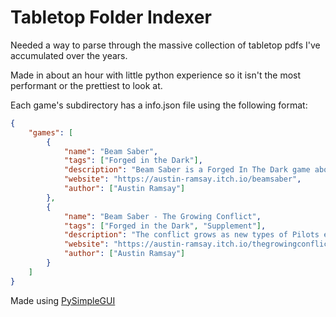 # Tabletop Folder Indexer
Needed a way to parse through the massive collection of tabletop pdfs I've accumulated over the years.

Made in about an hour with little python experience so it isn't the most performant or the prettiest to look at.

Each game's subdirectory has a info.json file using the following format:
```json
{
    "games": [
        {
            "name": "Beam Saber",
            "tags": ["Forged in the Dark"],
            "description": "Beam Saber is a Forged In The Dark game about the pilots of powerful machines in a war that dominates every facet of life. They are trying to do their part, then get out physically and mentally intact. The organizations that perpetuate The War throughout all of known space are too incomprehensibly huge to take down. There is no “winning” The War, there is only surviving it. Hopefully you can help others get out too.",
            "website": "https://austin-ramsay.itch.io/beamsaber",
            "author": ["Austin Ramsay"]
        },
        {
            "name": "Beam Saber - The Growing Conflict",
            "tags": ["Forged in the Dark", "Supplement"],
            "description": "The conflict grows as new types of Pilots emerge, new types of Squads appear, and new Factions are born! This supplement for Beam Saber features new ways to play including 6 new Pilot playbooks, 2 new Squad playbooks, and rules for forming and managing a Faction.",
            "website": "https://austin-ramsay.itch.io/thegrowingconflict",
            "author": ["Austin Ramsay"]
        }
    ]
}
```

Made using [PySimpleGUI](https://pypi.org/project/PySimpleGUI/)
